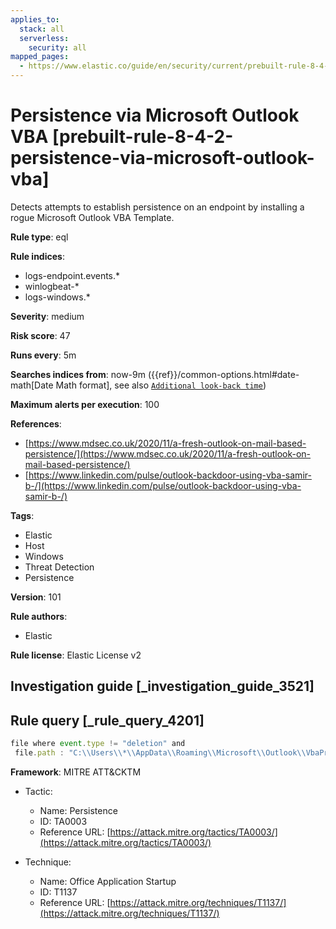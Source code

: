 ```yaml
---
applies_to:
  stack: all
  serverless:
    security: all
mapped_pages:
  - https://www.elastic.co/guide/en/security/current/prebuilt-rule-8-4-2-persistence-via-microsoft-outlook-vba.html
---
```


# Persistence via Microsoft Outlook VBA [prebuilt-rule-8-4-2-persistence-via-microsoft-outlook-vba]

Detects attempts to establish persistence on an endpoint by installing a rogue Microsoft Outlook VBA Template.

**Rule type**: eql

**Rule indices**:

* logs-endpoint.events.*
* winlogbeat-*
* logs-windows.*

**Severity**: medium

**Risk score**: 47

**Runs every**: 5m

**Searches indices from**: now-9m ({{ref}}/common-options.html#date-math[Date Math format], see also [`Additional look-back time`](docs-content://solutions/security/detect-and-alert/create-detection-rule.md#rule-schedule))

**Maximum alerts per execution**: 100

**References**:

* [https://www.mdsec.co.uk/2020/11/a-fresh-outlook-on-mail-based-persistence/](https://www.mdsec.co.uk/2020/11/a-fresh-outlook-on-mail-based-persistence/)
* [https://www.linkedin.com/pulse/outlook-backdoor-using-vba-samir-b-/](https://www.linkedin.com/pulse/outlook-backdoor-using-vba-samir-b-/)

**Tags**:

* Elastic
* Host
* Windows
* Threat Detection
* Persistence

**Version**: 101

**Rule authors**:

* Elastic

**Rule license**: Elastic License v2

## Investigation guide [_investigation_guide_3521]



## Rule query [_rule_query_4201]

```js
file where event.type != "deletion" and
 file.path : "C:\\Users\\*\\AppData\\Roaming\\Microsoft\\Outlook\\VbaProject.OTM"
```

**Framework**: MITRE ATT&CKTM

* Tactic:

    * Name: Persistence
    * ID: TA0003
    * Reference URL: [https://attack.mitre.org/tactics/TA0003/](https://attack.mitre.org/tactics/TA0003/)

* Technique:

    * Name: Office Application Startup
    * ID: T1137
    * Reference URL: [https://attack.mitre.org/techniques/T1137/](https://attack.mitre.org/techniques/T1137/)



